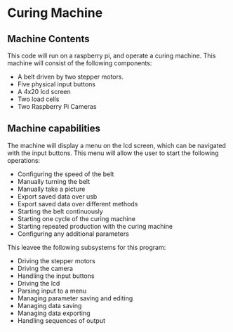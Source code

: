 # Curing Machine

## Machine Contents

This code will run on a raspberry pi, and operate a curing machine. This machine will consist of the following components:

- A belt driven by two stepper motors.
- Five physical input buttons
- A 4x20 lcd screen
- Two load cells
- Two Raspberry Pi Cameras

## Machine capabilities 

The machine will display a menu on the lcd screen, which can be navigated with the input buttons. This menu will allow the user to start the following operations:

- Configuring the speed of the belt 
- Manually turning the belt
- Manually take a picture
- Export saved data over usb
- Export saved data over different methods
- Starting the belt continuously
- Starting one cycle of the curing machine
- Starting repeated production with the curing machine
- Configuring any additional parameters 


This leavee the following subsystems for this program:

- Driving the stepper motors
- Driving the camera
- Handling the input buttons
- Driving the lcd 
- Parsing input to a menu
- Managing parameter saving and editing
- Managing data saving
- Managing data exporting
- Handling sequences of output 